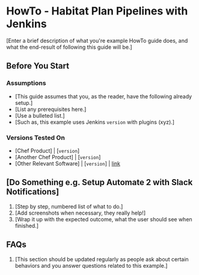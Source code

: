 # HowTo - Habitat Plan Pipelines with Jenkins

[Enter a brief description of what you're example HowTo guide does, and what the end-result of following this guide will be.]

## Before You Start

### Assumptions

* [This guide assumes that you, as the reader, have the following already setup.]
* [List any prerequisites here.]
* [Use a bulleted list.]
* [Such as, this example uses Jenkins `version` with plugins (xyz).]

### Versions Tested On

* [Chef Product] | [`version`]
* [Another Chef Product] | [`version`]
* [Other Relevant Software] | [`version`] | [link](https://link.to.software.dl)

## [Do Something e.g. Setup Automate 2 with Slack Notifications]

1. [Step by step, numbered list of what to do.]
1. [Add screenshots when necessary, they really help!]
1. [Wrap it up with the expected outcome, what the user should see when finished.]

## FAQs

1. [This section should be updated regularly as people ask about certain behaviors and you answer questions related to this example.]
